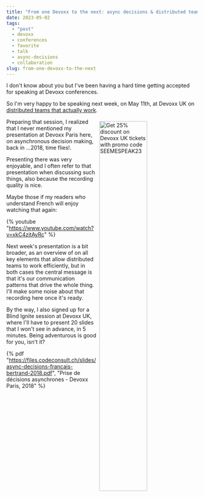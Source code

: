 ```yaml
---
title: "From one Devoxx to the next: async decisions & distributed teams"
date: 2023-05-02
tags: 
  - "post"
  - devoxx
  - conferences
  - favorite
  - talk
  - async-decisions
  - collaboration
slug: from-one-devoxx-to-the-next
---
```


I don't know about you but I've been having a hard time getting accepted
for speaking at Devoxx conferences.

<!-- excerpt -->

So I'm very happy to be speaking next week, on May 11th, at Devoxx UK on
[distributed teams that actually work](https://www.devoxx.co.uk/talk/?id=6270).

<a href="https://tickets.devoxx.co.uk/event/devoxx-uk-2023" target="_blank">
<img
    src="/assets/images/speaking-at-devoxx-2023.jpg",
    style="width:50%; float:right; padding:0.5em;",
    alt="Get 25% discount on Devoxx UK tickets with promo code SEEMESPEAK23"
>
</a>

Preparing that session, I realized that I never mentioned my presentation
at Devoxx Paris here, on asynchronous decision making, back in ...2018, time flies!.

Presenting there was very enjoyable, and I often refer to that presentation when
discussing such things, also because the recording quality is nice.

Maybe those if my readers who understand French will enjoy watching that again:

{% youtube "https://www.youtube.com/watch?v=xkC4zjtAyRc" %}

Next week's presentation is a bit broader, as an overview of on all key elements that
allow distributed teams to work efficiently, but in both cases the central message
is that it's our communication patterns that drive the whole thing. I'll make some
noise about that recording here once it's ready.

By the way, I also signed up for a Blind Ignite session at Devoxx UK, where I'll have
to present 20 slides that I won't see in advance, in 5 minutes. Being adventurous
is good for you, isn't it?

{% pdf
"https://files.codeconsult.ch/slides/async-decisions-francais-bertrand-2018.pdf",
"Prise de décisions asynchrones - Devoxx Paris, 2018"
%}